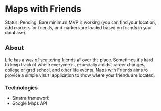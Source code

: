 # Maps with Friends
Status: Pending.
Bare minimum MVP is working (you can find your location, add markers for friends, and markers are loaded based on friends in your database).

## About
Life has a way of scattering friends all over the place.
Sometimes it's hard to keep track of where everyone is, especially amidst career changes, college or grad school, and other life events.
Maps with Friends aims to provide a simple visual application to show where your friends are located.

### Technologies
- Sinatra framework
- Google Maps API
